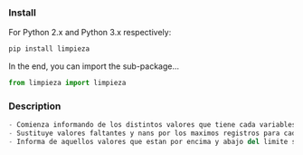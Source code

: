 ### Install

For Python 2.x and Python 3.x respectively:

```python
pip install limpieza


```

In the end, you can import the sub-package...

```python
from limpieza import limpieza

```
### Description

```python
- Comienza informando de los distintos valores que tiene cada variables
- Sustituye valores faltantes y nans por los maximos registros para cada variable
- Informa de aquellos valores que estan por encima y abajo del limite superior e inferior

```
